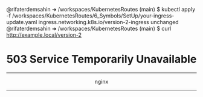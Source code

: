 @rifaterdemsahin ➜ /workspaces/KubernetesRoutes (main) $ kubectl apply -f /workspaces/KubernetesRoutes/6_Symbols/SetUp/your-ingress-update.yaml
ingress.networking.k8s.io/version-2-ingress unchanged
@rifaterdemsahin ➜ /workspaces/KubernetesRoutes (main) $ curl http://example.local/version-2
<html>
<head><title>503 Service Temporarily Unavailable</title></head>
<body>
<center><h1>503 Service Temporarily Unavailable</h1></center>
<hr><center>nginx</center>
</body>
</html>

---

